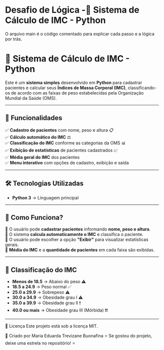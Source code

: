 # Desafio de Lógica -🏥 Sistema de Cálculo de IMC - Python

O arquivo main é o código comentado para explicar cada passo e a lógica por trás.  

# 🏥 Sistema de Cálculo de IMC - Python

Este é um **sistema simples** desenvolvido em **Python** para cadastrar pacientes e calcular seus **Índices de Massa Corporal (IMC)**, classificando-os de acordo com as faixas de peso estabelecidas pela Organização Mundial da Saúde (OMS).

---

## 🚀 Funcionalidades
✅ **Cadastro de pacientes** com nome, peso e altura 📋  
✅ **Cálculo automático do IMC** ⚖️  
✅ **Classificação do IMC** conforme as categorias da OMS 📊  
✅ **Exibição de estatísticas** de pacientes cadastrados 📈  
✅ **Média geral do IMC** dos pacientes  
✅ **Menu interativo** com opções de cadastro, exibição e saída  

---

## 🛠️ Tecnologias Utilizadas
- **Python 3** → Linguagem principal  

---

## 📌 Como Funciona?
📌 O usuário pode **cadastrar pacientes** informando **nome, peso e altura**.  
📌 O sistema **calcula automaticamente o IMC** e classifica o paciente.  
📌 O usuário pode escolher a opção **"Exibir"** para visualizar estatísticas gerais.  
📌 **Média do IMC** e a **quantidade de pacientes** em cada faixa são exibidas.  

---

## 🎯 Classificação do IMC
- **Menos de 18.5** → Abaixo do peso ⚠️  
- **18.5 a 24.9** → Peso normal ✅  
- **25.0 a 29.9** → Sobrepeso ⚠️  
- **30.0 a 34.9** → Obesidade grau I ⚠️  
- **35.0 a 39.9** → Obesidade grau II ❗  
- **40.0 ou mais** → Obesidade grau III (Mórbida) ❗❗  

---
📝 Licença
Este projeto está sob a licença MIT.

📩 Criado por Maria Eduarda Trevizane Buonafina
⭐ Se gostou do projeto, deixe uma estrela no repositório! ⭐
